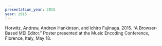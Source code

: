 ```yaml
---
presentation_year: 2015
year: 2015
---
```


Horwitz, Andrew, Andrew Hankinson, and Ichiro Fujinaga. 2015. “A Browser-Based MEI Editor.” Poster presented at the Music Encoding Conference, Florence, Italy, May 18.